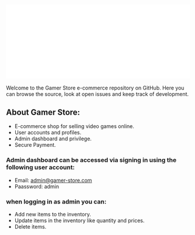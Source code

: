 ![logo](client/src/assets/Logo&#32;white.png)

Welcome to the Gamer Store e-commerce repository on GitHub.
Here you can browse the source, look at open issues and keep track of development. 

## About Gamer Store:
* E-commerce shop for selling video games online.
* User accounts and profiles.
* Admin dashboard and privilege.
* Secure Payment.

### Admin dashboard can be accessed via signing in using the following user account:
* Email: admin@gamer-store.com
* Paassword: admin

### when logging in as admin you can:
* Add new items to the inventory.
* Update items in the inventory like quantity and prices.
* Delete items.